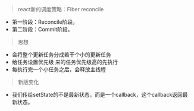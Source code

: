 > react新的调度策略：Fiber reconcile
- 第一阶段：Reconcile阶段。
- 第二阶段：Commit阶段。

> 思想

- 会将整个更新任务分成若干个小的更新任务
- 给任务设置优先级 来的任务优先级高的先执行
- 每执行完一个小任务之后，会释放主线程

> 新版变化

- 我们传给setState的不是最新状态，而是一个callback，这个callback返回最新状态。

